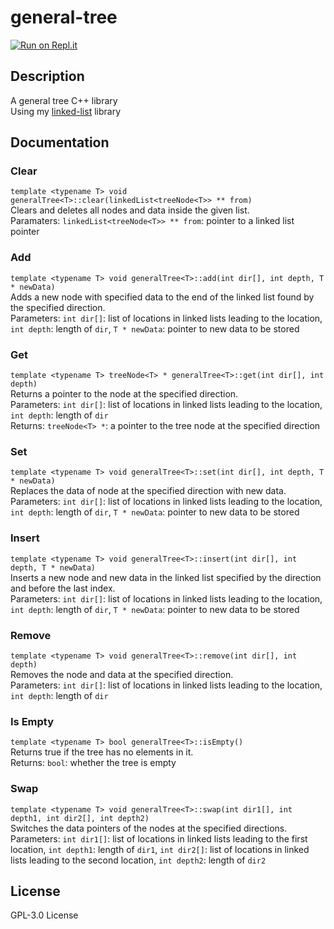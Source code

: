 # general-tree
[![Run on Repl.it](https://repl.it/badge/github/TyHil/general-tree)](https://repl.it/github/TyHil/linked-list)
## Description
A general tree C++ library  
Using my [linked-list](https://github.com/TyHil/linked-list) library  
## Documentation
### Clear
`template <typename T> void generalTree<T>::clear(linkedList<treeNode<T>> ** from)`  
Clears and deletes all nodes and data inside the given list.  
Paramaters: `linkedList<treeNode<T>> ** from`: pointer to a linked list pointer  
### Add
`template <typename T> void generalTree<T>::add(int dir[], int depth, T * newData)`  
Adds a new node with specified data to the end of the linked list found by the specified direction.  
Parameters: `int dir[]`: list of locations in linked lists leading to the location, `int depth`: length of `dir`, `T * newData`: pointer to new data to be stored  
### Get
`template <typename T> treeNode<T> * generalTree<T>::get(int dir[], int depth)`  
Returns a pointer to the node at the specified direction.  
Parameters: `int dir[]`: list of locations in linked lists leading to the location, `int depth`: length of `dir`  
Returns: `treeNode<T> *`: a pointer to the tree node at the specified direction  
### Set
`template <typename T> void generalTree<T>::set(int dir[], int depth, T * newData)`  
Replaces the data of node at the specified direction with new data.  
Parameters: `int dir[]`: list of locations in linked lists leading to the location, `int depth`: length of `dir`, `T * newData`: pointer to new data to be stored  
### Insert
`template <typename T> void generalTree<T>::insert(int dir[], int depth, T * newData)`  
Inserts a new node and new data in the linked list specified by the direction and before the last index.  
Parameters: `int dir[]`: list of locations in linked lists leading to the location, `int depth`: length of `dir`, `T * newData`: pointer to new data to be stored  
### Remove
`template <typename T> void generalTree<T>::remove(int dir[], int depth)`  
Removes the node and data at the specified direction.  
Parameters: `int dir[]`: list of locations in linked lists leading to the location, `int depth`: length of `dir`  
### Is Empty
`template <typename T> bool generalTree<T>::isEmpty()`  
Returns true if the tree has no elements in it.  
Returns: `bool`: whether the tree is empty  
### Swap
`template <typename T> void generalTree<T>::swap(int dir1[], int depth1, int dir2[], int depth2)`  
Switches the data pointers of the nodes at the specified directions.  
Parameters: `int dir1[]`: list of locations in linked lists leading to the first location, `int depth1`: length of `dir1`, `int dir2[]`: list of locations in linked lists leading to the second location, `int depth2`: length of `dir2`  
## License
GPL-3.0 License
